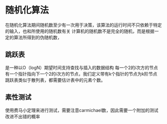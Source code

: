 # 随机化算法
在随机化算法期间随机数至少有一次用于决策，该算法的运行时间不只依赖于特定的输入，也和所使用的随机数有关
计算机的随机数不是完全的随机，而是根据一定的算法所得到的伪随机数，
## 跳跃表
是一种以O（logN）期望时间支持查找与插入的数据结构
每一个2的i次方的节点有一个指针指向下一个2的i次方的节点，我们定义带有k个指针的节点为k阶节点
跳跃表类似于散列表，都需要估计表中的元素个数。
## 素性测试
使用费马小定理来进行测试，需要注意carmichael数，因此需要一个附加的测试改进不出错的概率
